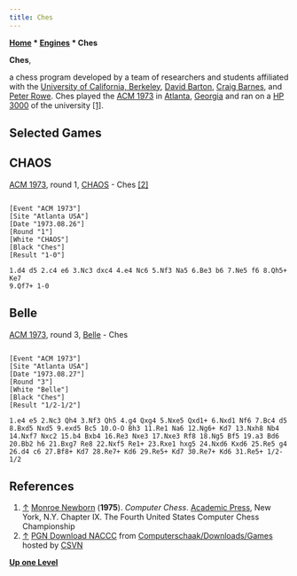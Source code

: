```yaml
---
title: Ches
---
```

**[Home](Home "Home") * [Engines](Engines "Engines") * Ches**

**Ches**,

a chess program developed by a team of researchers and students affiliated with the [University of California, Berkeley](University_of_California,_Berkeley "University of California, Berkeley"), [David Barton](index.php?title=David_Barton&action=edit&redlink=1 "David Barton (page does not exist)"), [Craig Barnes](Craig_Barnes "Craig Barnes"), and [Peter Rowe](index.php?title=Peter_Rowe&action=edit&redlink=1 "Peter Rowe (page does not exist)"). Ches played the [ACM 1973](ACM_1973 "ACM 1973") in [Atlanta](https://en.wikipedia.org/wiki/Atlanta%2C_Georgia), [Georgia](https://en.wikipedia.org/wiki/Georgia_%28U.S._state%29) and ran on a [HP 3000](index.php?title=HP_3000&action=edit&redlink=1 "HP 3000 (page does not exist)") of the university <a id="cite-note-1" href="#cite-ref-1">[1]</a>.

## Selected Games

## CHAOS

[ACM 1973](ACM_1973 "ACM 1973"), round 1, [CHAOS](CHAOS "CHAOS") - Ches <a id="cite-note-2" href="#cite-ref-2">[2]</a>

```

[Event "ACM 1973"]
[Site "Atlanta USA"]
[Date "1973.08.26"]
[Round "1"]
[White "CHAOS"]
[Black "Ches"]
[Result "1-0"]

1.d4 d5 2.c4 e6 3.Nc3 dxc4 4.e4 Nc6 5.Nf3 Na5 6.Be3 b6 7.Ne5 f6 8.Qh5+ Ke7
9.Qf7+ 1-0

```

## Belle

[ACM 1973](ACM_1973 "ACM 1973"), round 3, [Belle](Belle "Belle") - Ches

```

[Event "ACM 1973"]
[Site "Atlanta USA"]
[Date "1973.08.27"]
[Round "3"]
[White "Belle"]
[Black "Ches"]
[Result "1/2-1/2"]

1.e4 e5 2.Nc3 Qh4 3.Nf3 Qh5 4.g4 Qxg4 5.Nxe5 Qxd1+ 6.Nxd1 Nf6 7.Bc4 d5
8.Bxd5 Nxd5 9.exd5 Bc5 10.O-O Bh3 11.Re1 Na6 12.Ng6+ Kd7 13.Nxh8 Nb4
14.Nxf7 Nxc2 15.b4 Bxb4 16.Re3 Nxe3 17.Nxe3 Rf8 18.Ng5 Bf5 19.a3 Bd6
20.Bb2 h6 21.Bxg7 Re8 22.Nxf5 Re1+ 23.Rxe1 hxg5 24.Nxd6 Kxd6 25.Re5 g4
26.d4 c6 27.Bf8+ Kd7 28.Re7+ Kd6 29.Re5+ Kd7 30.Re7+ Kd6 31.Re5+ 1/2-1/2

```

## References

1. <a id="cite-ref-1" href="#cite-note-1">↑</a> [Monroe Newborn](Monroe_Newborn "Monroe Newborn") (**1975**). *Computer Chess*. [Academic Press](https://en.wikipedia.org/wiki/Academic_Press), New York, N.Y. Chapter IX. The Fourth United States Computer Chess Championship
1. <a id="cite-ref-2" href="#cite-note-2">↑</a> [PGN Download NACCC](http://www.csvn.nl/index.php?option=com_docman&task=cat_view&gid=60&Itemid=26&lang=en) from [Computerschaak/Downloads/Games](http://www.csvn.nl/index.php?option=com_docman&task=cat_view&gid=13&Itemid=26&lang=en) hosted by [CSVN](CSVN "CSVN")

**[Up one Level](Engines "Engines")**

